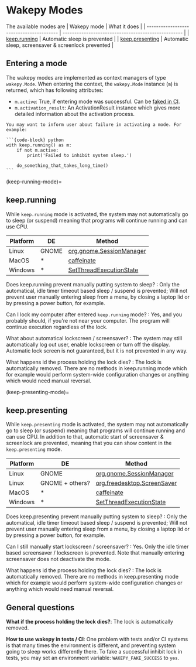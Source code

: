 # Wakepy Modes



The available modes are
| Wakepy mode                              | What it does                                        |
| ---------------------------------------- | --------------------------------------------------- |
| [keep.running](#keep-running-mode)       | Automatic sleep is prevented                        |
| [keep.presenting](#keep-presenting-mode) | Automatic sleep, screensaver & screenlock prevented |

## Entering a mode

The wakepy modes are implemented as context managers of type `wakepy.Mode`. When entering the context, the `wakepy.Mode` instance (`m`) is returned, which has following attributes:

- `m.active`: True, if entering mode was successful. Can be [faked in CI](./tests-and-ci.md#wakepy_fake_success).
- `m.activation_result`: An ActivationResult instance which gives more detailed information about the activation process.

````{tip}
You may want to inform user about failure in activating a mode. For example:

```{code-block} python
with keep.running() as m:
    if not m.active:
        print('Failed to inhibit system sleep.')

    do_something_that_takes_long_time()
```
````


(keep-running-mode)=
## keep.running

While `keep.running` mode is activated, the system may not automatically go to sleep (or
suspend) meaning that programs will continue running and can use CPU.


| Platform | DE    | Method                                                             |
| -------- | ----- | ------------------------------------------------------------------ |
| Linux    | GNOME | [org.gnome.SessionManager](#keep-running-org-gnome-sessionmanager) |
| MacOS    | *     | [caffeinate](#keep-running-macos-caffeinate)                       |
| Windows  | *     | [SetThreadExecutionState](#keep-running-windows-stes)              |


Does keep.running prevent manually putting system to sleep?
: Only the  automatical, idle timer timeout based sleep / suspend is prevented; Will not
prevent user manually entering sleep from a menu, by closing a laptop lid or by pressing
a power button, for example.

Can I lock my computer after entered `keep.running` mode?
: Yes, and you probably should, if you're not near your computer. The program will
continue execution regardless of the lock.

What about automatical lockscreen / screensaver?
: The system may still automatically log out user, enable lockscreen or turn off the
display. Automatic lock screen is not guaranteed, but it is  not prevented in any way.

What happens id the process holding the lock dies?
: The lock is automatically removed. There are no methods in keep.running mode which for
example would perform system-wide configuration changes or anything which would need
manual reversal.



(keep-presenting-mode)=
## keep.presenting

While `keep.presenting` mode is activated, the system may not automatically go to sleep (or
suspend) meaning that programs will continue running and can use CPU. In addition to
that, automatic start of screensaver & screenlock are prevented, meaning that you can
show content in the `keep.presenting` mode.


| Platform | DE              | Method                                                                      |
| -------- | --------------- | --------------------------------------------------------------------------- |
| Linux    | GNOME           | [org.gnome.SessionManager](#keep-presenting-org-gnome-sessionmanager)       |
| Linux    | GNOME + others? | [org.freedesktop.ScreenSaver](#keep-presenting-org-freedesktop-screensaver) |
| MacOS    | *               | [caffeinate](#keep-presenting-macos-caffeinate)                             |
| Windows  | *               | [SetThreadExecutionState](#keep-presenting-windows-stes)                    |

Does keep.presenting prevent manually putting system to sleep?
: Only the  automatical, idle timer timeout based sleep / suspend is prevented; Will not
prevent user manually entering sleep from a menu, by closing a laptop lid or by pressing
a power button, for example.

Can I still manually start lockscreen / screensaver?
: Yes. Only the idle timer based screensaver / lockscreen is prevented. Note that
manually entering screensaver does not deactivate the mode.


What happens id the process holding the lock dies?
: The lock is automatically removed. There are no methods in keep.presenting mode which for
example would perform system-wide configuration changes or anything which would need
manual reversal.


## General questions
**What if the process holding the lock dies?**: The lock is automatically removed.

**How to use wakepy in tests / CI**: One problem with tests and/or CI systems is that many times the environment is different, and preventing system going to sleep works differently there. To fake a successful inhibit lock in tests, you may set an environment variable: `WAKEPY_FAKE_SUCCESS` to `yes`.